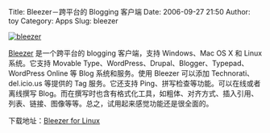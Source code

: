 Title: Bleezer－跨平台的 Blogging 客户端
Date: 2006-09-27 21:50
Author: toy
Category: Apps
Slug: bleezer

[![bleezer](http://i.linuxtoy.org/i/bleezer_s.png)](http://i.linuxtoy.org/i/bleezer.png)

[Bleezer](http://www.larryborsato.com/bleezer/) 是一个跨平台的 blogging
客户端，支持 Windows、Mac OS X 和 Linux 系统。它支持 Movable
Type、WordPress、Drupal、Blogger、Typepad、WordPress Online 等 Blog
系统和服务。使用 Bleezer 可以添加 Technorati、del.icio.us 等提供的 Tag
服务。它还支持 Ping、拼写检查等功能。可以在线或者离线撰写
Blog。而在撰写时也含有格式化工具，如粗体、对齐方式、插入引用、列表、链接、图像等等。总之，试用起来感觉功能还是很全面的。

下载地址：[Bleezer for
Linux](http://www.larryborsato.com/bleezer/Bleezer_0.9.5.6.zip)
